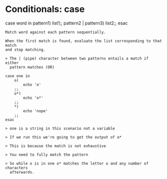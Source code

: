 # Conditionals: case

case word in
	pattern1)
		list1;;
	pattern2 | pattern3)
		list2;;
esac

	Match word against each pattern sequentially. 

	When the first match is found, evaluate the list corresponding to that match
	and stop matching.

	> The | (pipe) character between two patterns entails a match if either
	  pattern matches (OR)

```
case one in
	o)
		echo 'o'
	;;
	o*)
		echo 'o*'
	;;
	*)
		echo 'nope'
	;;
esac
```
	> one is a string in this scenario not a variable

	> If we run this we're going to get the output of o*

	> This is because the match is not exhaustive 

	> You need to fully match the pattern

	> So while o is in one o* matches the letter o and any number of characters
	  afterwards.
